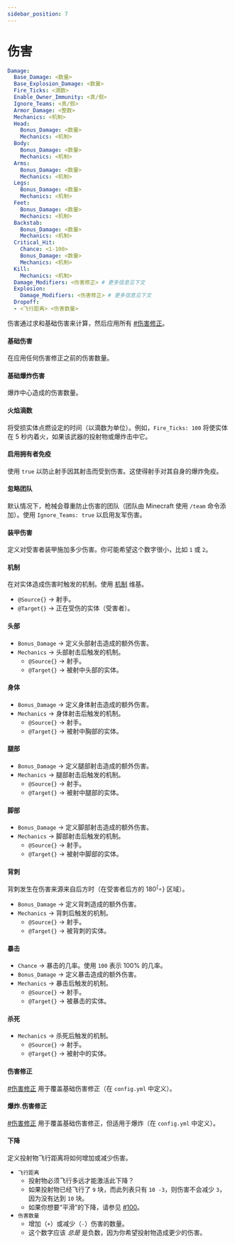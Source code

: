```yaml
---
sidebar_position: 7
---
```


# 伤害

```yaml
Damage:
  Base_Damage: <数量>
  Base_Explosion_Damage: <数量>
  Fire_Ticks: <滴数>
  Enable_Owner_Immunity: <真/假>
  Ignore_Teams: <真/假>
  Armor_Damage: <整数>
  Mechanics: <机制>
  Head:
    Bonus_Damage: <数量>
    Mechanics: <机制>
  Body:
    Bonus_Damage: <数量>
    Mechanics: <机制>
  Arms:
    Bonus_Damage: <数量>
    Mechanics: <机制>
  Legs:
    Bonus_Damage: <数量>
    Mechanics: <机制>
  Feet:
    Bonus_Damage: <数量>
    Mechanics: <机制>
  Backstab:
    Bonus_Damage: <数量>
    Mechanics: <机制>
  Critical_Hit:
    Chance: <1-100>
    Bonus_Damage: <数量>
    Mechanics: <机制>
  Kill:
    Mechanics: <机制>
  Damage_Modifiers: <伤害修正> # 更多信息见下文
  Explosion:
    Damage_Modifiers: <伤害修正> # 更多信息见下文
  Dropoff:
  - <飞行距离> <伤害数量>
```

伤害通过求和基础伤害来计算，然后应用所有 [#伤害修正](./#damage-modifiers "提及")。

#### 基础伤害

在应用任何伤害修正之前的伤害数量。

#### 基础爆炸伤害

爆炸中心造成的伤害数量。

#### 火焰滴数

将受损实体点燃设定的时间（以滴数为单位）。例如，`Fire_Ticks: 100` 将使实体在 5 秒内着火，如果该武器的投射物或爆炸击中它。

#### 启用拥有者免疫

使用 `true` 以防止射手因其射击而受到伤害。这使得射手对其自身的爆炸免疫。

#### 忽略团队

默认情况下，枪械会尊重防止伤害的团队（团队由 Minecraft 使用 `/team` 命令添加）。使用 `Ignore_Teams: true` 以启用友军伤害。

#### 装甲伤害

定义对受害者装甲施加多少伤害。你可能希望这个数字很小，比如 `1` 或 `2`。

#### 机制

在对实体造成伤害时触发的机制。使用 [机制](https://app.gitbook.com/o/MgHAZkcfIhs3YcmBjk2r/s/hz7yMxlL81NxAT44nraH/ "提及") 维基。

* `@Source{}` -> 射手。
* `@Target{}` -> 正在受伤的实体（受害者）。

#### 头部

* `Bonus_Damage` -> 定义头部射击造成的额外伤害。
* `Mechanics` -> 头部射击后触发的机制。
  * `@Source{}` -> 射手。
  * `@Target{}` -> 被射中头部的实体。

#### 身体

* `Bonus_Damage` -> 定义身体射击造成的额外伤害。
* `Mechanics` -> 身体射击后触发的机制。
  * `@Source{}` -> 射手。
  * `@Target{}` -> 被射中胸部的实体。

#### 腿部

* `Bonus_Damage` -> 定义腿部射击造成的额外伤害。
* `Mechanics` -> 腿部射击后触发的机制。
  * `@Source{}` -> 射手。
  * `@Target{}` -> 被射中腿部的实体。

#### 脚部

* `Bonus_Damage` -> 定义脚部射击造成的额外伤害。
* `Mechanics` -> 脚部射击后触发的机制。
  * `@Source{}` -> 射手。
  * `@Target{}` -> 被射中脚部的实体。

#### 背刺

背刺发生在伤害来源来自后方时（在受害者后方的 $180^\{\circ\}$ 区域）。

* `Bonus_Damage` -> 定义背刺造成的额外伤害。
* `Mechanics` -> 背刺后触发的机制。
  * `@Source{}` -> 射手。
  * `@Target{}` -> 被背刺的实体。

#### 暴击

* `Chance` -> 暴击的几率。使用 `100` 表示 100% 的几率。
* `Bonus_Damage` -> 定义暴击造成的额外伤害。
* `Mechanics` -> 暴击后触发的机制。
  * `@Source{}` -> 射手。
  * `@Target{}` -> 被暴击的实体。

#### 杀死

* `Mechanics` -> 杀死后触发的机制。
  * `@Source{}` -> 射手。
  * `@Target{}` -> 被射中的实体。

#### 伤害修正

[#伤害修正](./#damage_modifiers "提及") 用于覆盖基础伤害修正（在 `config.yml` 中定义）。

#### 爆炸.伤害修正

[#伤害修正](./#damage_modifiers "提及") 用于覆盖基础伤害修正，但适用于爆炸（在 `config.yml` 中定义）。

#### 下降

定义投射物飞行距离将如何增加或减少伤害。

* `飞行距离`
  * 投射物必须飞行多远才能激活此下降？
  * 如果投射物已经飞行了 `9` 块，而此列表只有 `10 -3`，则伤害不会减少 `3`，因为没有达到 `10` 块。
  * 如果你想要“平滑”的下降，请参见 [#100](https://github.com/WeaponMechanics/MechanicsMain/issues/100)。
* `伤害数量`
  * 增加（`+`）或减少（`-`）伤害的数量。
  * 这个数字应该 _总是_ 是负数，因为你希望投射物造成更少的伤害。
